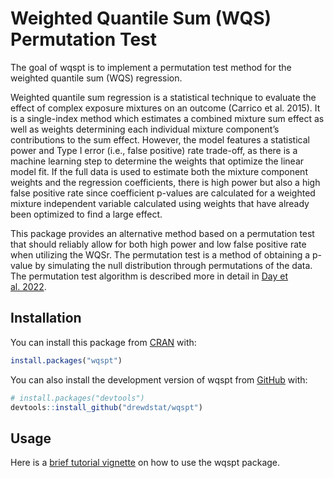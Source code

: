 
<!-- README.md is generated from README.Rmd. Please edit that file -->

# Weighted Quantile Sum (WQS) Permutation Test

<!-- badges: start -->
<!-- badges: end -->

The goal of wqspt is to implement a permutation test method for the
weighted quantile sum (WQS) regression.

Weighted quantile sum regression is a statistical technique to evaluate
the effect of complex exposure mixtures on an outcome (Carrico et
al. 2015). It is a single-index method which estimates a combined
mixture sum effect as well as weights determining each individual
mixture component’s contributions to the sum effect. However, the model
features a statistical power and Type I error (i.e., false positive)
rate trade-off, as there is a machine learning step to determine the
weights that optimize the linear model fit. If the full data is used to
estimate both the mixture component weights and the regression
coefficients, there is high power but also a high false positive rate
since coefficient p-values are calculated for a weighted mixture
independent variable calculated using weights that have already been
optimized to find a large effect.

This package provides an alternative method based on a permutation test
that should reliably allow for both high power and low false positive
rate when utilizing the WQSr. The permutation test is a method of
obtaining a p-value by simulating the null distribution through
permutations of the data. The permutation test algorithm is described
more in detail in [Day et al. 2022](https://doi.org/10.1289/EHP10570).

## Installation

You can install this package from
[CRAN](https://CRAN.R-project.org/package=wqspt) with:

``` r
install.packages("wqspt")
```

You can also install the development version of wqspt from
[GitHub](https://github.com/drewdstat/wqspt) with:

``` r
# install.packages("devtools")
devtools::install_github("drewdstat/wqspt")
```

## Usage

Here is a [brief tutorial
vignette](http://htmlpreview.github.io/?https://github.com/drewdstat/wqspt/blob/working/vignettes/introduction.html)
on how to use the wqspt package.
